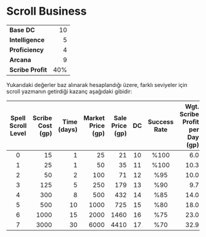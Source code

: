# Scroll Business  
|                   |     |  
|:----------------- | ---:|  
| **Base DC**       |  10 |  
| **Intelligence**  |   5 |  
| **Proficiency**   |   4 |  
| **Arcana**        |   9 |  
| **Scribe Profit** | 40% |  
  
Yukarıdaki değerler baz alınarak hesaplandığı üzere, farklı seviyeler için scroll yazmanın getirdiği kazanç aşağıdaki gibidir:  
  
| Spell Scroll Level | Scribe Cost (gp) | Time (days) | Market Price (gp) | Sale Price (gp) | DC  | Success Rate | Wgt. Scribe Profit per Day (gp) |  
| :----------------: | ---------------: | ----------: | ----------------: | --------------: | :-: | :----------: | ------------------------------: |  
|         0          |               15 |           1 |                25 |              21 | 10  |     %100     |                             6.0 |  
|         1          |               25 |           1 |                50 |              35 | 11  |     %100     |                            10.3 |  
|         2          |               50 |           2 |               100 |              71 | 12  |     %95      |                            10.0 |  
|         3          |              125 |           5 |               250 |             179 | 13  |     %90      |                             9.7 |  
|         4          |              300 |           8 |               500 |             432 | 14  |     %85      |                            14.0 |  
|         5          |              500 |          10 |              1000 |             725 | 15  |     %80      |                            18.0 |  
|         6          |             1000 |          15 |              2000 |            1460 | 16  |     %75      |                            23.0 |  
|         7          |             3000 |          30 |              6000 |            4410 | 17  |     %70      |                            32.9 |  
